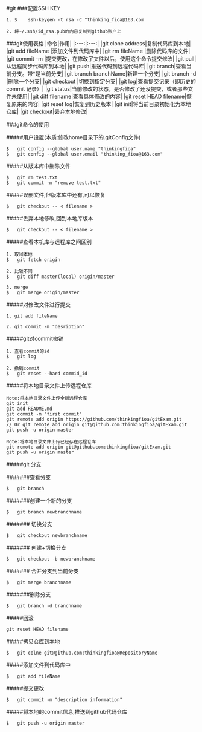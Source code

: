 #git
###配置SSH KEY
```
1. $	ssh-keygen -t rsa -C "thinking_fioa@163.com
```
```
2. 将~/.ssh/id_rsa.pub的内容复制到github账户上
```
###git使用表格
|命令|作用|
|:---:|:---:|
|git clone address|复制代码库到本地|
|git add fileName |添加文件到代码库中|
|git rm fileName |删除代码库的文件|
|git commit -m <message>|提交更改，在修改了文件以后，使用这个命令提交修改|
|git pull|从远程同步代码库到本地|
|git push|推送代码到远程代码库|
|git branch|查看当前分支。带*是当前分支|
|git branch branchName|新建一个分支|
|git branch -d <branch-name>|删除一个分支|
|git checkout <branch-name>|切换到指定分支|
|git log|查看提交记录（即历史的 commit 记录）|
|git status|当前修改的状态，是否修改了还没提交，或者那些文件未使用|
|git diff filename|查看具体修改的内容|
|git reset HEAD filename|恢复原来的内容|
|git reset log|恢复到历史版本|
|git init|将当前目录初始化为本地仓库|
|git checkout|丢弃本地修改|

###git命令的使用

#####用户设置(本质:修改home目录下的.gitConfig文件)
```
$	git config --global user.name "thinkingfioa"
$	git config --global user.email "thinking_fioa@163.com"
```

#####从版本库中删除文件
```
$	git rm test.txt
$	git commit -m "remove test.txt"
```

#####误删文件,但版本库中还有,可以恢复
```
$	git checkout -- < filename >
```

#####丢弃本地修改,回到本地库版本
```
$	git checkout -- < filename >
```
#####查看本机库与远程库之间区别
```
1. 取回本地
$	git fetch origin
```
```
2. 比较不同
$	git diff master(local) origin/master
```
```
3. merge
$	git merge origin/master
```
#####对修改文件进行提交
```
1. git add fileName
```
```
2. git commit -m "desription"
```
#####git对commit撤销
```
1. 查看commit的id
$	git log
```
```
2. 撤销commit
$	git reset --hard commid_id
```
#####将本地目录文件上传远程仓库
```
Note:将本地目录文件上传全新远程仓库
git init
git add README.md
git commit -m "first commit"
git remote add origin https://github.com/thinkingfioa/gitExam.git 
// Or git remote add origin git@github.com:thinkingfioa/gitExam.git
git push -u origin master
```
```
Note:将本地目录文件上传已经存在远程仓库
git remote add origin git@github.com:thinkingfioa/gitExam.git
git push -u origin master
```

#####git 分支

#######查看分支
```
$	git branch
```

#######创建一个新的分支
```
$	git branch newbranchname
```

####### 切换分支
```
$	git checkout newbranchname
```
####### 创建+切换分支
```
$	git checkout -b newbranchname
```
####### 合并分支到当前分支
```
$	git merge branchname
```
#######删除分支
```
$	git branch -d branchname
```
#####回滚
```
git reset HEAD filename
```
#####拷贝仓库到本地
```
$	git colne git@github.com:thinkingfioa@RepositoryName
```
#####添加文件到代码库中
```
$	git add fileName
```
#####提交更改
```
$	git commit -m "description information"
```
#####将本地的commit信息,推送到github代码仓库
```
$	git push -u origin master
```
